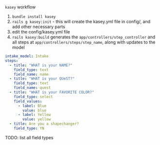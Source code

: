  `kasey` workflow

1. `bundle install kasey`
2. `rails g kasey:init` - this will create the kasey.yml file in config/, and
   add other necessary parts
3. edit the config/kasey.yml file
4. `rails kasey:build` generates the `app/controllers/step_controller` and all
   steps at `app/controllers/steps/step_name`, along with updates to the model

```yml
intake_model: Intake
steps:
  - title: "WHAT is your NAME?"
    field_type: text
    field_name: name
  - title: "WHAT is your QUeST?"
    field_type: text
    field_name: quest
  - title: "WHAT is your FAVORITE COLOR?"
    field_type: select
    field_values:
      - label: Blue
        value: blue
      - label: Yellow
        value: yellow
  - title: Are you a shapechanger?
    field_type: YN
```

TODO: list all field types

